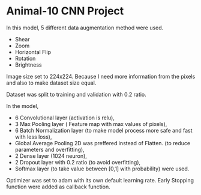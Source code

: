 # Animal-10 CNN Project

In this model, 5 different data augmentation method were used.
 - Shear
 - Zoom
 - Horizontal Flip
 - Rotation
 - Brightness

Image size set to 224x224. Because I need more information from the pixels and also to make dataset size equal.

Dataset was split to training and validation with 0.2 ratio.

In the model, 
- 6 Convolutional layer (activation is relu),
- 3 Max Pooling layer ( Feature map with max values of pixels),
- 6 Batch Normalization layer (to make model process more safe and fast with less loss),
- Global Average Pooling 2D was preffered instead of Flatten. (to reduce parameters and overfitting),
- 2 Dense layer (1024 neuron),
- 2 Dropout layer with 0.2 ratio (to avoid overfitting),
- Softmax layer (to take value between [0,1] with probability)
were used.

Optimizer was set to adam with its own default learning rate.
Early Stopping function were added as callback function.




